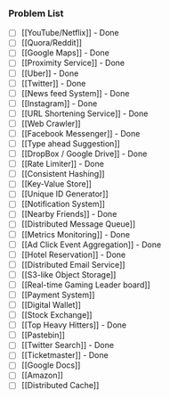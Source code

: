 ### Problem List

- [ ] [[YouTube/Netflix]] - Done
- [ ] [[Quora/Reddit]]
- [ ] [[Google Maps]] - Done
- [ ] [[Proximity Service]] - Done
- [ ] [[Uber]] - Done
- [ ] [[Twitter]] - Done
- [ ] [[News feed System]] - Done
- [ ] [[Instagram]] - Done
- [ ] [[URL Shortening Service]] - Done
- [ ] [[Web Crawler]]
- [ ] [[Facebook Messenger]] - Done
- [ ] [[Type ahead Suggestion]]
- [ ] [[DropBox / Google Drive]] - Done
- [ ] [[Rate Limiter]] - Done
- [ ] [[Consistent Hashing]]
- [ ] [[Key-Value Store]]
- [ ] [[Unique ID Generator]]
- [ ] [[Notification System]]
- [ ] [[Nearby Friends]] - Done
- [ ] [[Distributed Message Queue]]
- [ ] [[Metrics Monitoring]] - Done 
- [ ] [[Ad Click Event Aggregation]] - Done
- [ ] [[Hotel Reservation]] - Done
- [ ] [[Distributed Email Service]]
- [ ] [[S3-like Object Storage]]
- [ ] [[Real-time Gaming Leader board]]
- [ ] [[Payment System]]
- [ ] [[Digital Wallet]]
- [ ] [[Stock Exchange]]
- [ ] [[Top Heavy Hitters]] - Done
- [ ] [[Pastebin]]
- [ ] [[Twitter Search]] - Done
- [ ] [[Ticketmaster]] - Done
- [ ] [[Google Docs]]
- [ ] [[Amazon]]
- [ ] [[Distributed Cache]]